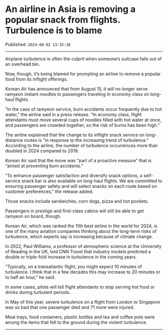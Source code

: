 # An airline in Asia is removing a popular snack from flights. Turbulence is to blame

Published :`2024-08-02 13:35:38`

---

Airplane turbulence is often the culprit when someone’s suitcase falls out of an overhead bin.

Now, though, it’s being blamed for prompting an airline to remove a popular food from its inflight offerings.

Korean Air has announced that from August 15, it will no longer serve ramyeon instant noodles to passengers traveling in economy class on long-haul flights.

​​“In the case of ramyeon service, burn accidents occur frequently due to hot water,” the airline said in a press release. “In economy class, flight attendants must move several cups of noodles filled with hot water at once, and passengers are crowded together, so the risk of burns has been high.”

The airline explained that the change to its inflight snack service on long-distance routes is “in response to the increasing trend of turbulence.” According to the airline, the number of turbulence occurrences more than doubled in 2024 compared to 2019.

Korean Air said that the move was “part of a proactive measure” that is “aimed at preventing burn accidents.”

“To enhance passenger satisfaction and diversify snack options, a self-service snack bar is also available on long-haul flights. We are committed to ensuring passenger safety and will select snacks on each route based on customer preferences,” the release added.

Those snacks include sandwiches, corn dogs, pizza and hot pockets.

Passengers in prestige and first-class cabins will still be able to get ramyeon on board, though.

Korean Air, which was ranked the 11th best airline in the world for 2024, is one of the many aviation companies thinking about the long-term risks of turbulence, which experts say is increasing because of climate change.

In 2022, Paul Williams, a professor of atmospheric science at the University of Reading in the UK, told CNN Travel that industry models predicted a double or triple-fold increase in turbulence in the coming years.

“Typically, on a transatlantic flight, you might expect 10 minutes of turbulence. I think that in a few decades this may increase to 20 minutes or to half an hour,” he said.

In some cases, pilots will tell flight attendants to stop serving hot food or drinks during turbulent periods.

In May of this year, severe turbulence on a flight from London to Singapore was so bad that one passenger died and 71 more were injured.

Meal trays, food containers, plastic bottles and tea and coffee pots were among the items that fell to the ground during the violent turbulence.

---

